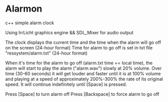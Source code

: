 # Alarmon
c++ simple alarm clock

Using IrrLicht graphics engine && SDL_Mixer for audio output

The clock displays the current time and the time when the alarm will go off on the screen (24-hour format)
Time for alarm to go off is set in txt file "ressystem/alarm.txt" (24-hour format)

When it's time for the alarm to go off (alarm.txt time == local time), the alarm will start to play the alarm ("alarm.wav") slowly at 20% volume. Over time (30-60 seconds) it will get louder and faster until it is at 100% volume and playing at a speed of approximately 200%-300% the rate of its original speed. It will continue indefinitely until [Space] is pressed.


Press [Space] to turn alarm off
Press [Backspace] to force alarm to go off
